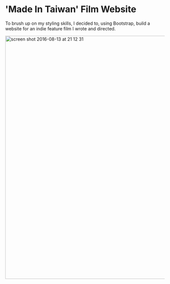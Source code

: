 # 'Made In Taiwan' Film Website

To brush up on my styling skills, I decided to, using Bootstrap, build a website for an indie feature film I wrote and directed.

<img width="770" alt="screen shot 2016-08-13 at 21 12 31" src="https://cloud.githubusercontent.com/assets/18581870/17645339/1cf99c0e-619b-11e6-8ae1-ab4183f3343b.png">

